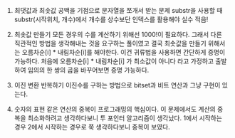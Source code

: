 1. 최댓값과 최솟값
공백을 기점으로 문자열을 쪼개서 받는 문제
substr을 사용할 때 substr(시작위치, 개수)에서 개수를 상수보단 인덱스를 활용해야 실수 적음!

3. 최솟값 만들기
모든 경우의 수를 계산하기 위해선 1000!이 필요하다. 그래서 다른 직관적인 방법을 생각해내는 것을 요구하는 풀이였고 결국 최솟값을 만들기 위해서는 오름차순[i] * 내림차순[i]를 해야한다.
이건 귀류법을 사용하면 간단하게 증명이 가능하다.
처음에 오름차순[i] * 내림차순[i] 가 최소값이 아니다 라고 가정하고 출발하여 임의의 한 쌍의 곱을 바꾸어보면 증명 가능하다.

5. 이진 변환 반복하기
이진수를 구하는 방법으로 bitset과 비트 연산과 그냥 구현이 있는다.

6. 숫자의 표현
같은 연산의 중복이 프로그래밍의 핵심이다. 이 문제에서도 계산의 중복을 최소화하려고 생각하다보니 투 포인터 알고리즘이 생각났다. 1에서 시작하는 경우 2에서 시작하는 경우로 쭉 생각하다보니 중복이 보였다.

